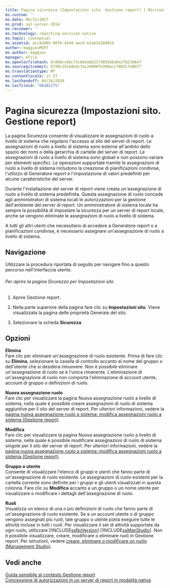 ```yaml
---
title: Pagina sicurezza (Impostazioni sito. Gestione report) | Microsoft Docs
ms.custom: ''
ms.date: 06/13/2017
ms.prod: sql-server-2014
ms.reviewer: ''
ms.technology: reporting-services-native
ms.topic: conceptual
ms.assetid: acc9a905-90f8-4544-aec6-b2ab3a1b0015
author: maggiesMSFT
ms.author: maggies
manager: kfile
ms.openlocfilehash: 6c0b0cc68c73c66dabb237d859aba641fb234647
ms.sourcegitcommit: 6fd8c1914de4c7ac24900fe388ecc7883c740077
ms.translationtype: MT
ms.contentlocale: it-IT
ms.lasthandoff: 04/26/2020
ms.locfileid: "66102175"
---
```

# <a name="security-page-site-settings-report-manager"></a>Pagina sicurezza (Impostazioni sito. Gestione report)
  La pagina Sicurezza consente di visualizzare le assegnazioni di ruolo a livello di sistema che regolano l'accesso al sito del server di report. Le assegnazioni di ruolo a livello di sistema sono esterne all'ambito dello spazio dei nomi o della gerarchia di cartelle del server di report. Le assegnazioni di ruolo a livello di sistema sono globali e non possono variare per elementi specifici. Le operazioni supportate tramite le assegnazioni di ruolo a livello di sistema includono la creazione di pianificazioni condivise, l'utilizzo di Generatore report e l'impostazione di valori predefiniti per alcune caratteristiche del server.  
  
 Durante l'installazione del server di report viene creata un'assegnazione di ruolo a livello di sistema predefinita. Questa assegnazione di ruolo concede agli amministratori di sistema locali le autorizzazioni per la gestione dell'ambiente del server di report. Un amministratore di sistema locale ha sempre la possibilità di impostare la sicurezza per un server di report locale, anche se vengono eliminate le assegnazioni di ruolo a livello di sistema.  
  
 A tutti gli altri utenti che necessitano di accedere a Generatore report o a pianificazioni condivise, è necessario assegnare un'assegnazione di ruolo a livello di sistema.  
  
## <a name="navigation"></a>Navigazione  
 Utilizzare la procedura riportata di seguito per navigare fino a questo percorso nell'interfaccia utente.  
  
###### <a name="to-open-the-security-page-for-site-settings"></a>Per aprire la pagina Sicurezza per Impostazioni sito  
  
1.  Aprire Gestione report.  
  
2.  Nella parte superiore della pagina fare clic su **Impostazioni sito**. Viene visualizzata la pagina delle proprietà Generale del sito.  
  
3.  Selezionare la scheda **Sicurezza**.  
  
## <a name="options"></a>Opzioni  
 **Elimina**  
 Fare clic per eliminare un'assegnazione di ruolo esistente. Prima di fare clic su **Elimina**, selezionare la casella di controllo accanto al nome del gruppo o dell'utente che si desidera rimuovere. Non è possibile eliminare un'assegnazione di ruolo se è l'unica rimanente. L'eliminazione di un'assegnazione di ruolo non comporta l'eliminazione di account utente, account di gruppo o definizioni di ruolo.  
  
 **Nuova assegnazione ruolo**  
 Fare clic per visualizzare la pagina Nuova assegnazione ruolo a livello di sistema, nella quale è possibile creare assegnazioni di ruolo di sistema aggiuntive per il sito del server di report. Per ulteriori informazioni, vedere la [pagina nuova assegnazione ruolo a sistema: modifica assegnazioni ruolo a sistema &#40;Gestione report&#41;](../../2014/reporting-services/new-system-role-assignments-edit-system-role-assignments-page-report-manager.md).  
  
 **Modifica**  
 Fare clic per visualizzare la pagina Nuova assegnazione ruolo a livello di sistema, nella quale è possibile modificare assegnazioni di ruolo di sistema singole per il sito del server di report. Per ulteriori informazioni, vedere la [pagina nuova assegnazione ruolo a sistema: modifica assegnazioni ruolo a sistema &#40;Gestione report&#41;](../../2014/reporting-services/new-system-role-assignments-edit-system-role-assignments-page-report-manager.md).  
  
 **Gruppo o utente**  
 Consente di visualizzare l'elenco di gruppi e utenti che fanno parte di un'assegnazione di ruolo esistente. Le assegnazioni di ruolo esistenti per la cartella corrente sono definite per i gruppi e gli utenti visualizzati in questa colonna. Fare clic su **Modifica** accanto a un gruppo o un nome utente per visualizzare o modificare i dettagli dell'assegnazione di ruolo.  
  
 **Ruoli**  
 Visualizza un elenco di una o più definizioni di ruolo che fanno parte di un'assegnazione di ruolo esistente. Se a un account utente o di gruppo vengono assegnati più ruoli, tale gruppo o utente potrà eseguire tutte le attività incluse in tutti i ruoli. Per visualizzare il set di attività supportate da ogni ruolo, utilizzare [!INCLUDE[ssNoVersion](../includes/ssnoversion-md.md)] [!INCLUDE[ssManStudio](../includes/ssmanstudio-md.md)]. Non è possibile visualizzare, creare, modificare o eliminare ruoli in Gestione report. Per istruzioni, vedere [creare, eliminare o modificare un ruolo &#40;Management Studio&#41;](security/role-definitions-create-delete-or-modify.md).  
  
## <a name="see-also"></a>Vedi anche  
 [Guida sensibile al contesto Gestione report](../../2014/reporting-services/report-manager-f1-help.md)   
 [Concessione di autorizzazioni in un server di report in modalità nativa](security/granting-permissions-on-a-native-mode-report-server.md)  
  
  
